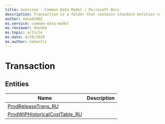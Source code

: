 ```yaml
---
title: overview - Common Data Model | Microsoft Docs
description: Transaction is a folder that contains standard entities related to the Common Data Model.
author: nenad1002
ms.service: common-data-model
ms.reviewer: deonhe
ms.topic: article
ms.date: 4/29/2020
ms.author: nebanfic
---
```


# Transaction


## Entities

|Name|Description|
|---|---|
|[ProdReleaseTrans_RU](ProdReleaseTrans_RU.md)||
|[ProdWIPHistoricalCostTable_RU](ProdWIPHistoricalCostTable_RU.md)||
